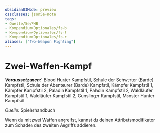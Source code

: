 ```yaml
---
obsidianUIMode: preview
cssclasses: json5e-note
tags:
- Quelle/5e/PHB
- Kompendium/Optionales/fs-b
- Kompendium/Optionales/fs-f
- Kompendium/Optionales/fs-r
aliases: ["Two-Weapon Fighting"]
---
```

# Zwei-Waffen-Kampf
***Voraussetzunen:***' Blood Hunter Kampfstil, Schule der Schwerter (Barde) Kampfstil, Schule der Abenteurer (Barde) Kampfstil, Kämpfer Kampfstil 1, Kämpfer Kampfstil 2, Paladin Kampfstil 1, Paladin Kampfstil 2, Waldläufer Kampfstil 1, Waldläufer Kampfstil 2, Gunslinger Kampfstil, Monster Hunter Kampfstil

*Quelle:* Spielerhandbuch

Wenn du mit zwei Waffen angreifst, kannst du deinen Attributsmodifikator zum Schaden des zweiten Angriffs addieren.